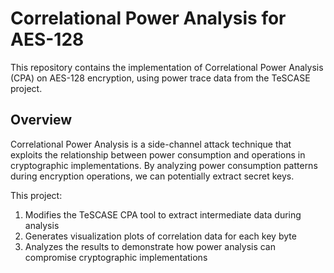 # Correlational Power Analysis for AES-128

This repository contains the implementation of Correlational Power Analysis (CPA) on AES-128 encryption, using power trace data from the TeSCASE project.

## Overview

Correlational Power Analysis is a side-channel attack technique that exploits the relationship between power consumption and operations in cryptographic implementations. By analyzing power consumption patterns during encryption operations, we can potentially extract secret keys.

This project:
1. Modifies the TeSCASE CPA tool to extract intermediate data during analysis
2. Generates visualization plots of correlation data for each key byte
3. Analyzes the results to demonstrate how power analysis can compromise cryptographic implementations

